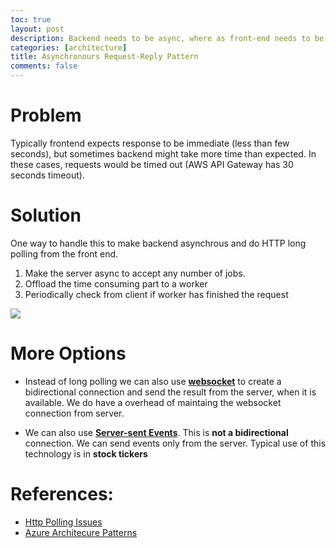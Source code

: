 ```yaml
---
toc: true
layout: post
description: Backend needs to be async, where as front-end needs to be sync
categories: [architecture]
title: Asynchronours Request-Reply Pattern
comments: false
---
```


# Problem     
Typically frontend expects response to be immediate (less than few seconds), but sometimes backend might take more time than expected. In these cases, requests would be timed out (AWS API Gateway has 30 seconds timeout).

# Solution    
One way to handle this to make backend asynchrous and do HTTP long polling from the front end. 

1) Make the server async to accept any number of jobs.
2) Offload the time consuming part to a worker
3) Periodically check from client if worker has finished the request

![](https://user-images.githubusercontent.com/3127498/189568631-93f2e2fc-c61a-4755-b6c0-1058088423bb.png)

# More Options
* Instead of long polling we can also use **[websocket](https://developer.mozilla.org/en-US/docs/Web/API/WebSockets_API)** to create a bidirectional connection and send the result from the server, when it is available. We do have a overhead of maintaing the websocket connection from server.

* We can also use **[Server-sent Events](https://developer.mozilla.org/en-US/docs/Web/API/Server-sent_events/Using_server-sent_events)**. This is **not a bidirectional** connection. We can send events only from the server. Typical use of this technology is in **stock tickers**


# References:
* [Http Polling Issues](https://datatracker.ietf.org/doc/html/rfc6202#section-2.1)          
* [Azure Architecure Patterns](https://docs.microsoft.com/en-us/azure/architecture/patterns/async-request-reply)
